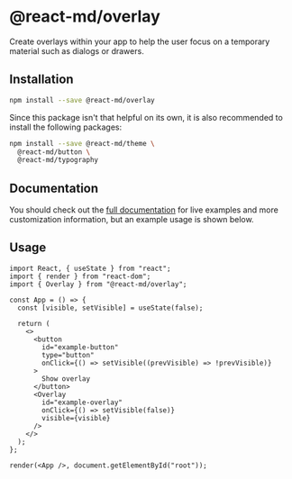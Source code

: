 # @react-md/overlay

Create overlays within your app to help the user focus on a temporary material
such as dialogs or drawers.

## Installation

```sh
npm install --save @react-md/overlay
```

Since this package isn't that helpful on its own, it is also recommended to
install the following packages:

```sh
npm install --save @react-md/theme \
  @react-md/button \
  @react-md/typography
```

<!-- DOCS_REMOVE -->

## Documentation

You should check out the
[full documentation](https://react-md.dev/packages/overlay/demos) for live
examples and more customization information, but an example usage is shown
below.

<!-- DOCS_REMOVE_END -->

## Usage

```tsx
import React, { useState } from "react";
import { render } from "react-dom";
import { Overlay } from "@react-md/overlay";

const App = () => {
  const [visible, setVisible] = useState(false);

  return (
    <>
      <button
        id="example-button"
        type="button"
        onClick={() => setVisible((prevVisible) => !prevVisible)}
      >
        Show overlay
      </button>
      <Overlay
        id="example-overlay"
        onClick={() => setVisible(false)}
        visible={visible}
      />
    </>
  );
};

render(<App />, document.getElementById("root"));
```
